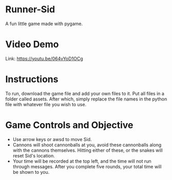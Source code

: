 # Runner-Sid
A fun little game made with pygame.

# Video Demo
Link: https://youtu.be/064vYoD1OCg

# Instructions
To run, download the game file and add your own files to it. Put all files in a folder called assets. After which, simply replace the file names in the python file with whatever file you wish to use. 

# Game Controls and Objective
- Use arrow keys or awsd to move Sid.
- Cannons will shoot cannonballs at you, avoid these cannonballs along with the cannons themselves. Hitting either of these, or the snakes will reset Sid's location.
- Your time will be recorded at the top left, and the time will not run through messages. After you complete five rounds, your total time will be shown to you. 
